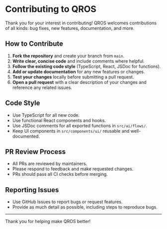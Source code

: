 # Contributing to QROS

Thank you for your interest in contributing! QROS welcomes contributions of all kinds: bug fixes, new features, documentation, and more.

## How to Contribute

1. **Fork the repository** and create your branch from `main`.
2. **Write clear, concise code** and include comments where helpful.
3. **Follow the existing code style** (TypeScript, React, JSDoc for functions).
4. **Add or update documentation** for any new features or changes.
5. **Test your changes** locally before submitting a pull request.
6. **Open a pull request** with a clear description of your changes and reference any related issues.

## Code Style
- Use TypeScript for all new code.
- Use functional React components and hooks.
- Use JSDoc comments for all exported functions in `src/ai/flows/`.
- Keep UI components in `src/components/ui/` reusable and well-documented.

## PR Review Process
- All PRs are reviewed by maintainers.
- Please respond to feedback and make requested changes.
- PRs should pass all CI checks before merging.

## Reporting Issues
- Use GitHub Issues to report bugs or request features.
- Provide as much detail as possible, including steps to reproduce bugs.

---

Thank you for helping make QROS better! 